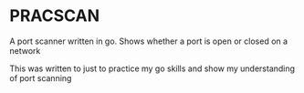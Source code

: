 # PRACSCAN

A port scanner written in go. Shows whether a port is open or closed on a network

This was written to just to practice my go skills and show my understanding of port scanning
